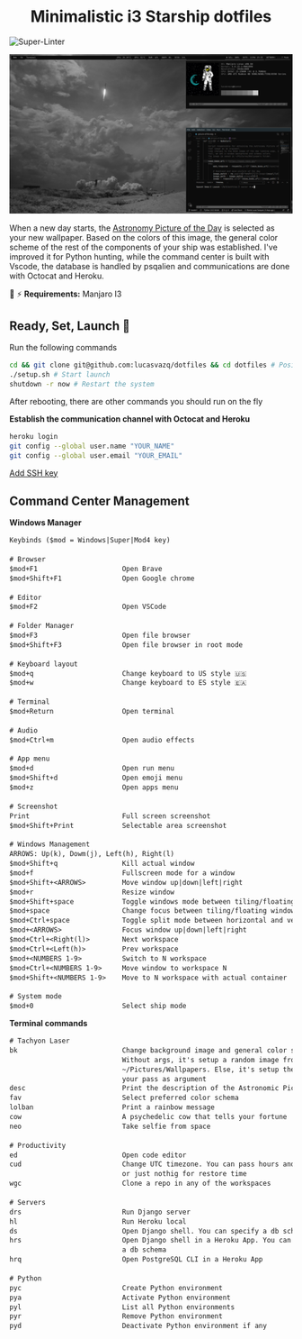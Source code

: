 <span align="center">

# Minimalistic i3 Starship dotfiles
</span>

![Super-Linter](https://github.com/lucasvazq/dotfiles/workflows/Super-Linter/badge.svg?branch=master)

<p align="center">

  ![Screenshot](./screenshot.png)
</p>

When a new day starts, the [Astronomy Picture of the Day][astropix] is selected as your new wallpaper.
Based on the colors of this image, the general color scheme of the rest of the components of your ship was established.
I've improved it for Python hunting, while the command center is built with Vscode, the database is handled by psqalien and communications are done with Octocat and Heroku.

[astropix]: https://apod.nasa.gov/apod/astropix.html

🧲 ⚡ **Requirements:** Manjaro I3

## Ready, Set, Launch 🚀

Run the following commands
```sh
cd && git clone git@github.com:lucasvazq/dotfiles && cd dotfiles # Positionate and download the repo
./setup.sh # Start launch
shutdown -r now # Restart the system
```

After rebooting, there are other commands you should run on the fly

**Establish the communication channel with Octocat and Heroku**
```sh
heroku login
git config --global user.name "YOUR_NAME"
git config --global user.email "YOUR_EMAIL"
```
[Add SSH key][github_ssh_key_help]

[github_ssh_key_help]: https://help.github.com/es/github/authenticating-to-github/adding-a-new-ssh-key-to-your-github-account

## Command Center Management

**Windows Manager**
```txt
Keybinds ($mod = Windows|Super|Mod4 key)

# Browser
$mod+F1                     Open Brave
$mod+Shift+F1               Open Google chrome

# Editor
$mod+F2                     Open VSCode

# Folder Manager
$mod+F3                     Open file browser
$mod+Shift+F3               Open file browser in root mode

# Keyboard layout
$mod+q                      Change keyboard to US style 🇺🇸
$mod+w                      Change keyboard to ES style 🇪🇦

# Terminal
$mod+Return                 Open terminal

# Audio
$mod+Ctrl+m                 Open audio effects

# App menu
$mod+d                      Open run menu
$mod+Shift+d                Open emoji menu
$mod+z                      Open apps menu

# Screenshot
Print                       Full screen screenshot
$mod+Shift+Print            Selectable area screenshot

# Windows Management
ARROWS: Up(k), Dowm(j), Left(h), Right(l)
$mod+Shift+q                Kill actual window
$mod+f                      Fullscreen mode for a window
$mod+Shift+<ARROWS>         Move window up|down|left|right
$mod+r                      Resize window
$mod+Shift+space            Toggle windows mode between tiling/floating
$mod+space                  Change focus between tiling/floating windows
$mod+Ctrl+space             Toggle split mode between horizontal and vertical
$mod+<ARROWS>               Focus window up|down|left|right
$mod+Ctrl+<Right(l)>        Next workspace
$mod+Ctrl+<Left(h)>         Prev workspace
$mod+<NUMBERS 1-9>          Switch to N workspace
$mod+Ctrl+<NUMBERS 1-9>     Move window to workspace N
$mod+Shift+<NUMBERS 1-9>    Move to N workspace with actual container

# System mode
$mod+0                      Select ship mode
```

**Terminal commands**
```txt
# Tachyon Laser
bk                          Change background image and general color scheme.
                            Without args, it's setup a random image from
                            ~/Pictures/Wallpapers. Else, it's setup the image
                            your pass as argument
desc                        Print the description of the Astronomic Picture of the Day
fav                         Select preferred color schema
lolban                      Print a rainbow message
cow                         A psychedelic cow that tells your fortune
neo                         Take selfie from space

# Productivity
ed                          Open code editor
cud                         Change UTC timezone. You can pass hours and minutes
                            or just nothig for restore time
wgc                         Clone a repo in any of the workspaces

# Servers
drs                         Run Django server
hl                          Run Heroku local
ds                          Open Django shell. You can specify a db schema
hrs                         Open Django shell in a Heroku App. You can specify
                            a db schema
hrq                         Open PostgreSQL CLI in a Heroku App

# Python
pyc                         Create Python environment
pya                         Activate Python environment
pyl                         List all Python environments
pyr                         Remove Python environment
pyd                         Deactivate Python environment if any
```
